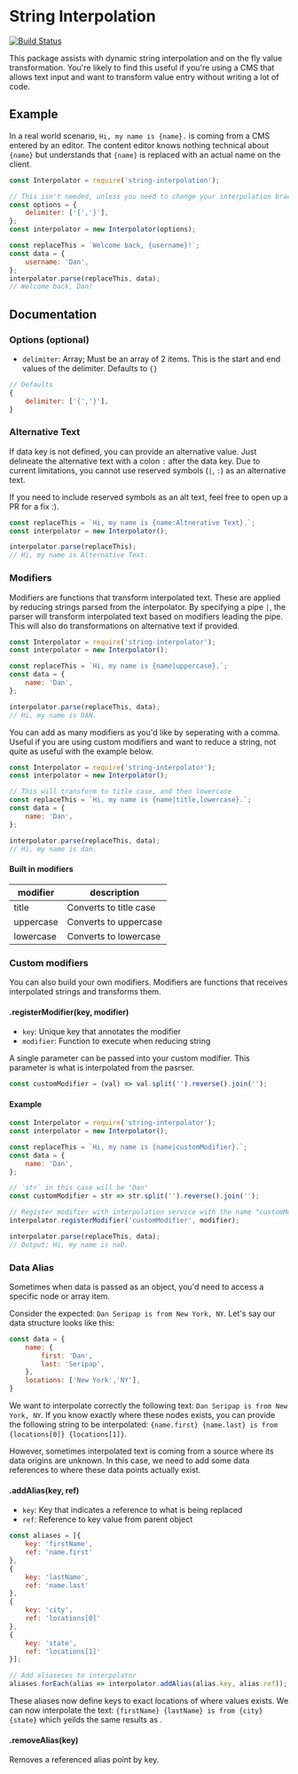# String Interpolation

[![Build Status](https://travis-ci.org/seripap/string-interpolation.svg?branch=master)](https://travis-ci.org/seripap/string-interpolation)

This package assists with dynamic string interpolation and on the fly value transformation. You're likely to find this useful if you're using a CMS that allows text input and want to transform value entry without writing a lot of code.

## Example

In a real world scenario, `Hi, my name is {name}.` is coming from a CMS entered by an editor. The content editor knows nothing technical about `{name}` but understands that `{name}` is replaced with an actual name on the client.

```js
const Interpolator = require('string-interpolation');

// This isn't needed, unless you need to change your interpolation brackets to something else
const options = {
    delimiter: ['{','}'],
};
const interpolator = new Interpolator(options);

const replaceThis = `Welcome back, {username}!`;
const data = {
    username: 'Dan',
};
interpolator.parse(replaceThis, data);
// Welcome back, Dan!
```

## Documentation

### Options (optional)

- `delimiter`: Array; Must be an array of 2 items. This is the start and end values of the delimiter. Defaults to `{}`

```js
// Defaults
{
    delimiter: ['{','}'],
}
```

### Alternative Text

If data key is not defined, you can provide an alternative value. Just delineate the alternative text with a colon `:` after the data key. Due to current limitations, you cannot use reserved symbols (`|`, `:`) as an alternative text.

If you need to include reserved symbols as an alt text, feel free to open up a PR for a fix :).

```js
const replaceThis = `Hi, my name is {name:Altnerative Text}.`;
const interpolator = new Interpolator();

interpolator.parse(replaceThis);
// Hi, my name is Alternative Text.
```

### Modifiers

Modifiers are functions that transform interpolated text. These are applied by reducing strings parsed from the interpolator. By specifying a pipe `|`, the parser will transform interpolated text based on modifiers leading the pipe. This will also do transformations on alternative text if provided.

```js
const Interpolator = require('string-interpolator');
const interpolator = new Interpolator();

const replaceThis = `Hi, my name is {name|uppercase}.`;
const data = {
    name: 'Dan',
};

interpolator.parse(replaceThis, data);
// Hi, my name is DAN.
```

You can add as many modifiers as you'd like by seperating with a comma. Useful if you are using custom modifiers and want to reduce a string, not quite as useful with the example below.

```js
const Interpolator = require('string-interpolator');
const interpolator = new Interpolator();

// This will transform to title case, and then lowercase
const replaceThis = `Hi, my name is {name|title,lowercase}.`;
const data = {
    name: 'Dan',
};

interpolator.parse(replaceThis, data);
// Hi, my name is dan.
```

#### Built in modifiers

| modifier | description |
|---|---|
| title | Converts to title case |
| uppercase | Converts to uppercase |
| lowercase | Converts to lowercase |

### Custom modifiers

You can also build your own modifiers. Modifiers are functions that receives interpolated strings and transforms them.

#### .registerModifier(key, modifier)

- `key`: Unique key that annotates the modifier
- `modifier`: Function to execute when reducing string

A single parameter can be passed into your custom modifier. This parameter is what is interpolated from the pasrser.

```js
const customModifier = (val) => val.split('').reverse().join('');
```

#### Example

```js
const Interpolator = require('string-interpolator');
const interpolator = new Interpolator();

const replaceThis = `Hi, my name is {name|customModifier}.`;
const data = {
    name: 'Dan',
};

// `str` in this case will be "Dan"
const customModifier = str => str.split('').reverse().join('');

// Register modifier with interpolation service with the name "customModifier"
interpolator.registerModifier('customModifier', modifier);

interpolator.parse(replaceThis, data);
// Output: Hi, my name is naD.
```

### Data Alias

Sometimes when data is passed as an object, you'd need to access a specific node or array item.

Consider the expected: `Dan Seripap is from New York, NY`. Let's say our data structure looks like this:

```js
const data = {
    name: {
        first: 'Dan',
        last: 'Seripap',
    },
    locations: ['New York','NY'],
}
```

We want to interpolate correctly the following text: `Dan Seripap is from New York, NY`. If you know exactly where these nodes exists, you can provide the following string to be interpolated: `{name.first} {name.last} is from {locations[0]} {locations[1]}`.

However, sometimes interpolated text is coming from a source where its data origins are unknown. In this case, we need to add some data references to where these data points actually exist.

#### .addAlias(key, ref)

- `key`: Key that indicates a reference to what is being replaced
- `ref`: Reference to key value from parent object

```js
const aliases = [{
    key: 'firstName',
    ref: 'name.first'
},
{
    key: 'lastName',
    ref: 'name.last'
},
{
    key: 'city',
    ref: 'locations[0]'
},
{
    key: 'state',
    ref: 'locations[1]'
}];

// Add aliaseses to interpolator
aliases.forEach(alias => interpolator.addAlias(alias.key, alias.ref));
```

These aliases now define keys to exact locations of where values exists. We can now interpolate the text: `{firstName} {lastName} is from {city} {state}` which yeilds the same results as .

#### .removeAlias(key)

Removes a referenced alias point by key.
